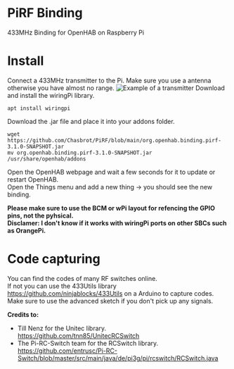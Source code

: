 # PiRF Binding
433MHz Binding for OpenHAB on Raspberry Pi

# Install
Connect a 433MHz transmitter to the Pi. Make sure you use a antenna otherwise you have almost no range.
![Example of a transmitter](https://hendrikpriemer.de/wp-content/uploads/2016/06/RaspberryPi_433mhzSenderVerbindung.png)
Download and install the wiringPi library.
```
apt install wiringpi 
```
Download the .jar file and place it into your addons folder.
```
wget https://github.com/Chasbrot/PiRF/blob/main/org.openhab.binding.pirf-3.1.0-SNAPSHOT.jar
mv org.openhab.binding.pirf-3.1.0-SNAPSHOT.jar /usr/share/openhab/addons
```
Open the OpenHAB webpage and wait a few seconds for it to update or restart OpenHAB.  
Open the Things menu and add a new thing -> you should see the new binding.  

**Please make sure to use the BCM or wPi layout for refencing the GPIO pins, not the pyhsical.**  
**Disclamer: I don't know if it works with wiringPi ports on other SBCs such as OrangePi.** 

# Code capturing
You can find the codes of many RF switches online.  
If not you can use the 433Utils library https://github.com/ninjablocks/433Utils on a Arduino to capture codes. Make sure to use the advanced sketch if you don't pick up any signals.

**Credits to:**
* Till Nenz for the Unitec library.  
https://github.com/tnn85/UnitecRCSwitch
* The Pi-RC-Switch team for the RCSwitch library.  
https://github.com/entrusc/Pi-RC-Switch/blob/master/src/main/java/de/pi3g/pi/rcswitch/RCSwitch.java

